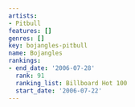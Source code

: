 ```yaml
---
artists:
- Pitbull
features: []
genres: []
key: bojangles-pitbull
name: Bojangles
rankings:
- end_date: '2006-07-28'
  rank: 91
  ranking_list: Billboard Hot 100
  start_date: '2006-07-22'
---
```


